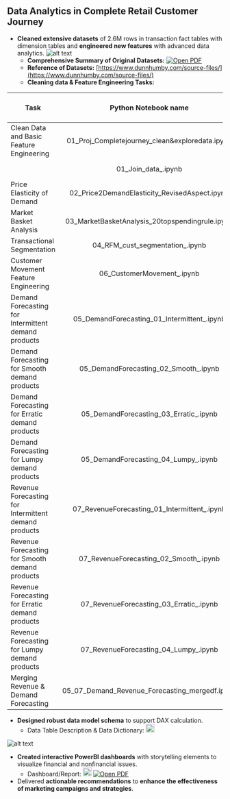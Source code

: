 ## Data Analytics in Complete Retail Customer Journey
*	**Cleaned extensive datasets** of 2.6M rows in transaction fact tables with dimension tables and **engineered new features** with advanced data analytics.
![alt text](https://github.com/teethavattcp/teethavat_port_data/blob/main/Projects/202408_Complete_MKT_Journey/Pics/OriginalDataTables.png "Original datasets")
    - **Comprehensive Summary of Original Datasets:** [![Open PDF](https://github.com/teethavattcp/teethavat_port_data/blob/main/img/badge_pdf.gif)](https://github.com/teethavattcp/teethavat_port_data/blob/main/Projects/202408_Complete_MKT_Journey/The%20complete%20journey_summary.pdf)
    - **Reference of Datasets:** [https://www.dunnhumby.com/source-files/](https://www.dunnhumby.com/source-files/)
    - **Cleaning data & Feature Engineering Tasks:**

| Task                   | Python Notebook name     | Open ipynb notebook                                                                                          |
| -----------------------| :-----------------------:| :---------------------------------------------------------------------------------------------------------:| 
| Clean Data and Basic Feature Engineering | 01_Proj_Completejourney_clean&exploredata.ipynb | [![Open In Colab](https://github.com/Teethavattcp/teethavat_port_data/blob/main/img/colab-badge.svg)](https://colab.research.google.com/drive/1WBEnLodFKLlCkZVi-iEsab4etxwO-BMM?usp=sharing)|
| | 01_Join_data_.ipynb |[![Open In Colab](https://github.com/Teethavattcp/teethavat_port_data/blob/main/img/colab-badge.svg)](https://colab.research.google.com/drive/1mK7uG4ZS72SeCvKcIAAUs1_xqfgWfP_z?usp=drive_link)|
| Price Elasticity of Demand | 02_Price2DemandElasticity_RevisedAspect.ipynb | [![Open In Colab](https://github.com/Teethavattcp/teethavat_port_data/blob/main/img/colab-badge.svg)](https://colab.research.google.com/drive/1lzrD8dqGP6ttwRRcS3IhZVDL7z0SJfj8?usp=drive_link)|
| Market Basket Analysis | 03_MarketBasketAnalysis_20topspendingrule.ipynb | [![Open In Colab](https://github.com/Teethavattcp/teethavat_port_data/blob/main/img/colab-badge.svg)]([https://colab.research.google.com/drive/1gJqk-M4oVnn9L4ISxjzCgWujZcPDjHxV?usp=drive_link])|
| Transactional Segmentation | 04_RFM_cust_segmentation_.ipynb | [![Open In Colab](https://github.com/Teethavattcp/teethavat_port_data/blob/main/img/colab-badge.svg)](https://drive.google.com/file/d/10eIOsvvBiPpnOO9FRv_vmnhgCIq41m-3/view?usp=drive_link)|
| Customer Movement Feature Engineering | 06_CustomerMovement_.ipynb | [![Open In Colab](https://github.com/Teethavattcp/teethavat_port_data/blob/main/img/colab-badge.svg)](https://colab.research.google.com/drive/1Yt3dzDi3Tdr-CnXFuRjKOFvC7tzgZqm3?usp=sharing)|
| Demand Forecasting for Intermittent demand products | 05_DemandForecasting_01_Intermittent_.ipynb | [![Open In Colab](https://github.com/Teethavattcp/teethavat_port_data/blob/main/img/colab-badge.svg)](https://colab.research.google.com/drive/1lu8uoQgqOTbEADiCcgdxou-pfawgfLLg?usp=drive_link)|
| Demand Forecasting for Smooth demand products | 05_DemandForecasting_02_Smooth_.ipynb | [![Open In Colab](https://github.com/Teethavattcp/teethavat_port_data/blob/main/img/colab-badge.svg)](https://colab.research.google.com/drive/1qoMfsRjtcjwHerZFQEdz4gIqulv8XQsl?usp=drive_link)|
| Demand Forecasting for Erratic demand products | 05_DemandForecasting_03_Erratic_.ipynb | [![Open In Colab](https://github.com/Teethavattcp/teethavat_port_data/blob/main/img/colab-badge.svg)](https://colab.research.google.com/drive/1yIzkEdYTOszIfcWSGhO15PSlvzNigJ5B?usp=drive_link)|
| Demand Forecasting for Lumpy demand products | 05_DemandForecasting_04_Lumpy_.ipynb | [![Open In Colab](https://github.com/Teethavattcp/teethavat_port_data/blob/main/img/colab-badge.svg)](https://colab.research.google.com/drive/1lu8uoQgqOTbEADiCcgdxou-pfawgfLLg?usp=drive_link)|
| Revenue Forecasting for Intermittent demand products | 07_RevenueForecasting_01_Intermittent_.ipynb | [![Open In Colab](https://github.com/Teethavattcp/teethavat_port_data/blob/main/img/colab-badge.svg)](https://colab.research.google.com/drive/1_G5Y6Vu5R-R0l9K60Ks8rfTrTRBEOrlf?usp=drive_link)|
| Revenue Forecasting for Smooth demand products | 07_RevenueForecasting_02_Smooth_.ipynb | [![Open In Colab](https://github.com/Teethavattcp/teethavat_port_data/blob/main/img/colab-badge.svg)](https://colab.research.google.com/drive/1k0HgScIb0S-CIrmVafCAEry83EE2xxdZ?usp=drive_link)|
| Revenue Forecasting for Erratic demand products | 07_RevenueForecasting_03_Erratic_.ipynb | [![Open In Colab](https://github.com/Teethavattcp/teethavat_port_data/blob/main/img/colab-badge.svg)](https://colab.research.google.com/drive/1ze-22H7IjuGd3E4Lkd3ldkumRLG68EFw?usp=drive_link)|
| Revenue Forecasting for Lumpy demand products | 07_RevenueForecasting_04_Lumpy_.ipynb | [![Open In Colab](https://github.com/Teethavattcp/teethavat_port_data/blob/main/img/colab-badge.svg)](https://colab.research.google.com/drive/1ERYaCq8VaxTFMMejBGm4CVaSdubom7xy?usp=drive_link)|
| Merging Revenue & Demand Forecasting | 05_07_Demand_Revenue_Forecasting_mergedf.ipynb | [![Open In Colab](https://github.com/Teethavattcp/teethavat_port_data/blob/main/img/colab-badge.svg)](https://colab.research.google.com/drive/1HnqTSuCa959MJ-DtL2H8lJvTQnc3DId5?usp=sharing)|

*	**Designed robust data model schema** to support DAX calculation.
      - <span>Data Table Description & Data Dictionary: <a href="https://docs.google.com/spreadsheets/d/190wt5TP_4wxGQaLIXVoDUb_nQ7ByrKxX/edit?usp=sharing&ouid=111972774597888880459&rtpof=true&sd=true"><img src="https://github.com/teethavattcp/teethavat_port_data/blob/main/img/badge_excel.gif" alt="Open Excel" style="height:20px;"></a></span>

![alt text](https://github.com/teethavattcp/teethavat_port_data/blob/main/Projects/202408_Complete_MKT_Journey/Pics/DataModel_.png "PowerBI Data Model")
*	**Created interactive PowerBI dashboards** with storytelling elements to visualize financial and nonfinancial issues.
      - <span>Dashboard/Report: <a href="https://app.fabric.microsoft.com/view?r=eyJrIjoiOGZjNWRjMWEtZWQwOS00NTc2LWI1MmEtNzQ3MjY1NWE3ZGY1IiwidCI6IjI3MWQ1ZTdiLTEzNTAtNGI5Ni1hYjg0LTUyZGJkYTRjZjQwYyIsImMiOjEwfQ%3D%3D&pageName=3936180ee4b4e0b306a6"><img src="https://github.com/teethavattcp/teethavat_port_data/blob/main/img/badge_powerBIService.gif" alt="View in Power BI Service (Web)" style="height:20px;"></a></span>
      [![Open PDF](https://github.com/teethavattcp/teethavat_port_data/blob/main/img/badge_pdf.gif)](https://github.com/teethavattcp/teethavat_port_data/blob/main/Projects/202408_Complete_MKT_Journey/Complete_journey_Dashboard_publish_static.pdf)
*	Delivered **actionable recommendations** to **enhance the effectiveness of marketing campaigns and strategies**.
